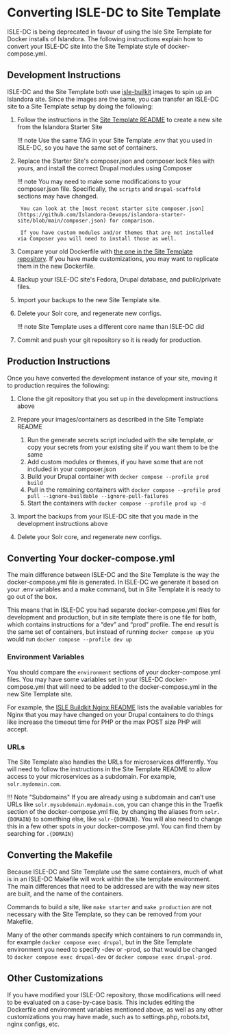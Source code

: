 # Converting ISLE-DC to Site Template

ISLE-DC is being deprecated in favour of using the Isle Site Template for Docker installs of Islandora. The following instructions explain how to convert your ISLE-DC site into the Site Template style of docker-compose.yml.

## Development Instructions

ISLE-DC and the Site Template both use [isle-builkit](https://github.com/Islandora-Devops/isle-buildkit) images to spin up an Islandora site. Since the images are the same, you can transfer an ISLE-DC site to a Site Template setup by doing the following:

1. Follow the instructions in the [Site Template README](https://github.com/Islandora-Devops/isle-site-template) to create a new site from the Islandora Starter Site

    !!! note
        Use the same TAG in your Site Template .env that you used in ISLE-DC, so you have the same set of containers.

2. Replace the Starter Site's composer.json and composer.lock files with yours, and install the correct Drupal modules using Composer

    !!! note
        You may need to make some modifications to your composer.json file. Specifically, the `scripts` and `drupal-scaffold` sections may have changed.
    
        You can look at the [most recent starter site composer.json](https://github.com/Islandora-Devops/islandora-starter-site/blob/main/composer.json) for comparison.

        If you have custom modules and/or themes that are not installed via Composer you will need to install those as well.

3. Compare your old Dockerfile with [the one in the Site Template repository](https://github.com/Islandora-Devops/isle-site-template/blob/main/drupal/Dockerfile). If you have made customizations, you may want to replicate them in the new Dockerfile.

4. Backup your ISLE-DC site's Fedora, Drupal database, and public/private files.

5. Import your backups to the new Site Template site.

6. Delete your Solr core, and regenerate new configs.

    !!! note
        Site Template uses a different core name than ISLE-DC did

7. Commit and push your git repository so it is ready for production.


## Production Instructions

Once you have converted the development instance of your site, moving it to production requires the following:

1. Clone the git repository that you set up in the development instructions above

2. Prepare your images/containers as described in the Site Template README

    1. Run the generate secrets script included with the site template, or copy your secrets from your existing site if you want them to be the same
    2. Add custom modules or themes, if you have some that are not included in your composer.json
    3. Build your Drupal container with `docker compose --profile prod build`
    4. Pull in the remaining containers with `docker compose --profile prod pull --ignore-buildable --ignore-pull-failures`
    5. Start the containers with `docker compose --profile prod up -d`

3. Import the backups from your ISLE-DC site that you made in the development instructions above

4. Delete your Solr core, and regenerate new configs.

## Converting Your docker-compose.yml

The main difference between ISLE-DC and the Site Template is the way the docker-compose.yml file is generated. In ISLE-DC we generate it based on your .env variables and a make command, but in Site Template it is ready to go out of the box. 

This means that in ISLE-DC you had separate docker-compose.yml files for development and production, but in site template there is one file for both, which contains instructions for a “dev” and “prod” profile. The end result is the same set of containers, but instead of running `docker compose up` you would run `docker compose --profile dev up`

### Environment Variables

You should compare the `environment` sections of your docker-compose.yml files. You may have some variables set in your ISLE-DC docker-compose.yml that will need to be added to the docker-compose.yml in the new Site Template site.

For example, the [ISLE Buildkit Nginx README](https://github.com/Islandora-Devops/isle-buildkit/blob/main/nginx/README.md) lists the available variables for Nginx that you may have changed on your Drupal containers to do things like increase the timeout time for PHP or the max POST size PHP will accept.

### URLs

The Site Template also handles the URLs for microservices differently. You will need to follow the instructions in the Site Template README to allow access to your microservices as a subdomain. For example, `solr.mydomain.com`. 

!!! Note "Subdomains"
    If you are already using a subdomain and can’t use URLs like `solr.mysubdomain.mydomain.com`, you can change this in the Traefik section of the docker-compose.yml file, by changing the aliases from `solr.{DOMAIN}` to something else, like `solr-{DOMAIN}`. You will also need to change this in a few other spots in your docker-compose.yml. You can find them by searching for `.{DOMAIN}`

## Converting the Makefile

Because ISLE-DC and Site Template use the same containers, much of what is in an ISLE-DC Makefile will work within the site template environment. The main differences that need to be addressed are with the way new sites are built, and the name of the containers. 

Commands to build a site, like `make starter` and `make production` are not necessary with the Site Template, so they can be removed from your Makefile.

Many of the other commands specify which containers to run commands in, for example `docker compose exec drupal`, but in the Site Template environment you need to specify -dev or -prod, so that would be changed to `docker compose exec drupal-dev` or `docker compose exec drupal-prod`.

## Other Customizations

If you have modified your ISLE-DC repository, those modifications will need to be evaluated on a case-by-case basis. This includes editing the Dockerfile and environment variables mentioned above, as well as any other customizations you may have made, such as to settings.php, robots.txt, nginx configs, etc.



